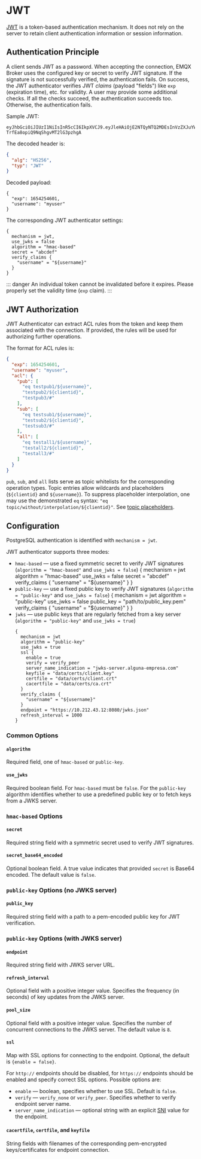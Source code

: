 # JWT

[JWT](https://jwt.io/) is a token-based authentication mechanism. It does not rely on the server to retain client authentication information or session information.

## Authentication Principle

A client sends JWT as a password. When accepting the connection, EMQX Broker uses the configured key or secret to verify
JWT signature. If the signature is not successfully verified, the authentication fails. On success, the JWT authenticator
verifies JWT _claims_ (payload "fields") like `exp` (expiration time), etc. for validity. A user may
provide some additional checks. If all the checks succeed, the authentication succeeds too. Otherwise, the authentication fails.

Sample JWT:
```
eyJhbGciOiJIUzI1NiIsInR5cCI6IkpXVCJ9.eyJleHAiOjE2NTQyNTQ2MDEsInVzZXJuYW1lIjoibXl1c2VyIn0.yi1FSkrLbd9qv4-TrfEa8opiQ9NqShgvMT2lG3pzhgA
```

The decoded header is:
```json
{
  "alg": "HS256",
  "typ": "JWT"
}
```

Decoded payload:
```
{
  "exp": 1654254601,
  "username": "myuser"
}
```

The corresponding JWT authenticator settings:
```
{
  mechanism = jwt,
  use_jwks = false
  algorithm = "hmac-based"
  secret = "abcdef"
  verify_claims {
    "username" = "${username}"
  }
}
```

::: danger
An individual token cannot be invalidated before it expires. Please properly set the validity time (`exp` claim).
:::


## JWT Authorization

JWT Authenticator can extract ACL rules from the token and keep them associated with the connection.
If provided, the rules will be used for authorizing further operations.

The format for ACL rules is:
```json
{
  "exp": 1654254601,
  "username": "myuser",
  "acl": {
    "pub": [
      "eq testpub1/${username}",
      "testpub2/${clientid}",
      "testpub3/#"
    ],
    "sub": [
      "eq testsub1/${username}",
      "testsub2/${clientid}",
      "testsub3/#"
    ],
    "all": [
      "eq testall1/${username}",
      "testall2/${clientid}",
      "testall3/#"
    ]
  }
}
```
`pub`, `sub`, and `all` lists serve as topic whitelists for the corresponding operation types. Topic entries
allow wildcards and placeholders (`${clientid}` and `${username}`). To suppress placeholder interpolation, one may use the
demonstrated `eq` syntax: `"eq topic/without/interpolation/${clientid}"`. See [topic placeholders](../authz/authz.md#topic-placeholders).

## Configuration

PostgreSQL authentication is identified with `mechanism = jwt`.

JWT authenticator supports three modes:
* `hmac-based` — use a fixed symmetric secret to verify JWT signatures (`algorithm = "hmac-based"` and `use_jwks = false`)
  {
    mechanism = jwt
    algorithm = "hmac-based"
    use_jwks = false
    secret = "abcdef"
    verify_claims {
      "username" = "${username}"
    }
  }
* `public-key` — use a fixed public key to verify JWT signatures (`algorithm = "public-key"` and `use_jwks = false`)
  {
    mechanism = jwt
    algorithm = "public-key"
    use_jwks = false
    public_key = "path/to/public_key.pem"
    verify_claims {
      "username" = "${username}"
    }
  }
* `jwks` — use public keys that are regularly fetched from a key server (`algorithm = "public-key"` and `use_jwks = true`)
  ```
  {
    mechanism = jwt
    algorithm = "public-key"
    use_jwks = true
    ssl {
      enable = true
      verify = verify_peer
      server_name_indication = "jwks-server.alguna-empresa.com"
      keyfile = "data/certs/client.key"
      certfile = "data/certs/client.crt"
      cacertfile = "data/certs/ca.crt"
    }
    verify_claims {
      "username" = "${username}"
    }
    endpoint = "https://10.212.43.12:8080/jwks.json"
    refresh_interval = 1000
  }

### Common Options

#### `algorithm`
Required field, one of `hmac-based` or `public-key`.

#### `use_jwks`

Required boolean field. For `hmac-based` must be `false`. For the `public-key` algorithm
identifies whether to use a predefined public key or to fetch keys from a JWKS server.

### `hmac-based` Options

#### `secret`

Required string field with a symmetric secret used to verify JWT signatures.

#### `secret_base64_encoded`

Optional boolean field. A true value indicates that provided `secret` is Base64 encoded.
The default value is `false`.

### `public-key` Options (no JWKS server)

#### `public_key`

Required string field with a path to a pem-encoded public key for JWT verification.

### `public-key` Options (with JWKS server)

#### `endpoint`

Required string field with JWKS server URL.

#### `refresh_interval`

Optional field with a positive integer value. Specifies the frequency (in seconds) of key updates from the JWKS server.

#### `pool_size`

Optional field with a positive integer value. Specifies the number of concurrent connections to the JWKS server.
The default value is `8`.

#### `ssl`

Map with SSL options for connecting to the endpoint. Optional, the default is `{enable = false}`.

For `http://` endpoints should be disabled, for `https://` endpoints should be enabled and specify correct SSL options.
Possible options are:
* `enable` — boolean, specifies whether to use SSL. Default is `false`.
* `verify` — `verify_none` or `verify_peer`. Specifies whether to verify endpoint server name.
* `server_name_indication` — optional string with an explicit [SNI](https://wikipedia.org/wiki/Server_Name_Indication) value for the endpoint.

#### `cacertfile`, `certfile`, and `keyfile`
String fields with filenames of the corresponding pem-encrypted keys/certificates for endpoint connection.


